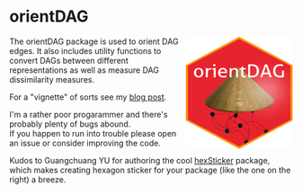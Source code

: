 # orientDAG

<img src='inst/orientDAGhex.png' align="right" height="200" width = "190" />


The orientDAG package is used to orient DAG edges. It also includes utility functions to convert DAGs between different representations as well as measure DAG dissimilarity measures.

For a "vignette" of sorts see my [blog post](https://iyarlin.github.io/2020/01/21/automatic_dag_learning_part_2/).

I'm a rather poor progarammer and there's probably plenty of bugs abound.  
If you happen to run into trouble please open an issue or consider improving the code.

Kudos to Guangchuang YU for authoring the cool [hexSticker](https://github.com/GuangchuangYu/hexSticker) package, which makes creating hexagon sticker for your package (like the one on the right) a breeze.  